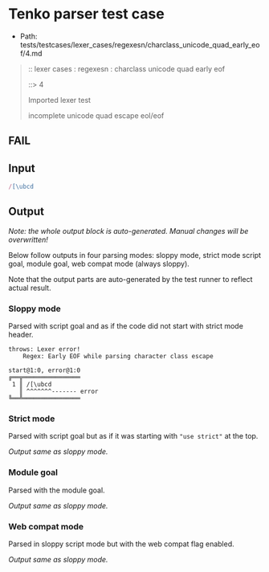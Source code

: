 # Tenko parser test case

- Path: tests/testcases/lexer_cases/regexesn/charclass_unicode_quad_early_eof/4.md

> :: lexer cases : regexesn : charclass unicode quad early eof
>
> ::> 4
>
> Imported lexer test
>
> incomplete unicode quad escape eol/eof

## FAIL

## Input

`````js
/[\ubcd
`````

## Output

_Note: the whole output block is auto-generated. Manual changes will be overwritten!_

Below follow outputs in four parsing modes: sloppy mode, strict mode script goal, module goal, web compat mode (always sloppy).

Note that the output parts are auto-generated by the test runner to reflect actual result.

### Sloppy mode

Parsed with script goal and as if the code did not start with strict mode header.

`````
throws: Lexer error!
    Regex: Early EOF while parsing character class escape

start@1:0, error@1:0
╔══╦════════════════
 1 ║ /[\ubcd
   ║ ^^^^^^^------- error
╚══╩════════════════

`````

### Strict mode

Parsed with script goal but as if it was starting with `"use strict"` at the top.

_Output same as sloppy mode._

### Module goal

Parsed with the module goal.

_Output same as sloppy mode._

### Web compat mode

Parsed in sloppy script mode but with the web compat flag enabled.

_Output same as sloppy mode._
